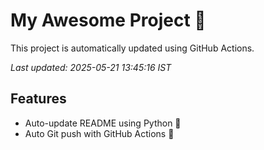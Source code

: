 # My Awesome Project 🚀

This project is automatically updated using GitHub Actions.

_Last updated: 2025-05-21 13:45:16 IST_

## Features
- Auto-update README using Python 🐍
- Auto Git push with GitHub Actions 🤖
